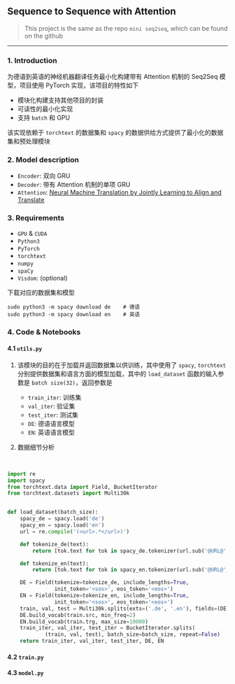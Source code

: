 ## Sequence to Sequence with Attention

>This project is the same as the repo `mini seq2seq`, which can be found on the github

---

### 1. Introduction

为德语到英语的神经机器翻译任务最小化构建带有 Attention 机制的 Seq2Seq 模型，项目使用 PyTorch 实现，该项目的特性如下

* 模块化构建支持其他项目的封装
* 可读性的最小化实现
* 支持 `batch` 和 GPU

该实现依赖于 `torchtext` 的数据集和 `spacy` 的数据供给方式提供了最小化的数据集和预处理模块

### 2. Model description

* `Encoder`: 双向 GRU
* `Decoder`: 带有 Attention 机制的单项 GRU
* `Attention`: [Neural Machine Translation by Jointly Learning to Align and Translate](https://arxiv.org/abs/1409.0473)

### 3. Requirements

* `GPU` & `CUDA`
* `Python3`
* `PyTorch`
* `torchtext`
* `numpy`
* `spaCy`
* `Visdom`: (optional)

下载对应的数据集和模型

```bashs
sudo python3 -m spacy download de    # 德语
sudo python3 -m spacy download en    # 英语
```

### 4. Code & Notebooks

#### 4.1 `utils.py`

1. 该模块的目的在于加载并返回数据集以供训练，其中使用了 `spacy`, `torchtext` 分别提供数据集和语言方面的模型加载，其中的 `load_dataset` 函数的输入参数是 `batch size(32)`，返回参数是

   * `train_iter`: 训练集
   * `val_iter`: 验证集
   * `test_iter`: 测试集
   * `DE`: 德语语言模型
   * `EN`: 英语语言模型

2. 数据细节分析

   ​

```python
import re
import spacy
from torchtext.data import Field, BucketIterator
from torchtext.datasets import Multi30k


def load_dataset(batch_size):
    spacy_de = spacy.load('de')
    spacy_en = spacy.load('en')
    url = re.compile('(<url>.*</url>)')

    def tokenize_de(text):
        return [tok.text for tok in spacy_de.tokenizer(url.sub('@URL@', text))]

    def tokenize_en(text):
        return [tok.text for tok in spacy_en.tokenizer(url.sub('@URL@', text))]

    DE = Field(tokenize=tokenize_de, include_lengths=True,
               init_token='<sos>', eos_token='<eos>')
    EN = Field(tokenize=tokenize_en, include_lengths=True,
               init_token='<sos>', eos_token='<eos>')
    train, val, test = Multi30k.splits(exts=('.de', '.en'), fields=(DE, EN))
    DE.build_vocab(train.src, min_freq=2)
    EN.build_vocab(train.trg, max_size=10000)
    train_iter, val_iter, test_iter = BucketIterator.splits(
            (train, val, test), batch_size=batch_size, repeat=False)
    return train_iter, val_iter, test_iter, DE, EN
```

#### 4.2 `train.py`

#### 4.3 `model.py`